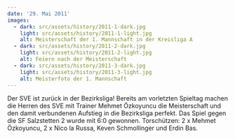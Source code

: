 ```yaml
---
date: '29. Mai 2011'
images:
  - dark: src/assets/history/2011-1-dark.jpg
    light: src/assets/history/2011-1-light.jpg
    alt: Meisterschaft der 1. Mannschaft in der Kreisliga A
  - dark: src/assets/history/2011-2-dark.jpg
    light: src/assets/history/2011-2-light.jpg
    alt: Feiern nach der Meisterschaft
  - dark: src/assets/history/2011-3-dark.jpg
    light: src/assets/history/2011-3-light.jpg
    alt: Meisterfoto der 1. Mannschaft
---
```


Der SVE ist zurück in der Bezirksliga! Bereits am vorletzten Spieltag machen die Herren des SVE mit Trainer Mehmet Özkoyuncu die Meisterschaft und den damit verbundenen Aufstieg in die Bezirksliga perfekt. Das Spiel gegen die SF Salzstetten 2 wurde mit 6:0 gewonnen. Torschützen: 2 x Mehmet Özkoyuncu, 2 x Nico la Russa, Keven Schmollinger und Erdin Bas.
